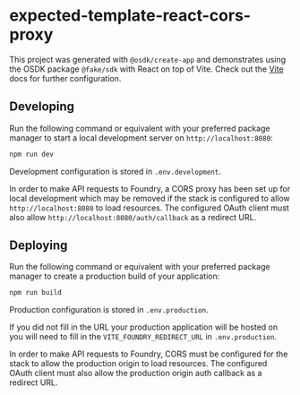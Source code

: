 # expected-template-react-cors-proxy

This project was generated with `@osdk/create-app` and demonstrates using the OSDK package `@fake/sdk` with React on top of Vite. Check out the [Vite](https://vitejs.dev/guide/) docs for further configuration.

## Developing

Run the following command or equivalent with your preferred package manager to start a local development server on `http://localhost:8080`:

```sh
npm run dev
```

Development configuration is stored in `.env.development`.

In order to make API requests to Foundry, a CORS proxy has been set up for local development which may be removed if the stack is configured to allow `http://localhost:8080` to load resources. The configured OAuth client must also allow `http://localhost:8080/auth/callback` as a redirect URL.

## Deploying

Run the following command or equivalent with your preferred package manager to create a production build of your application:

```sh
npm run build
```

Production configuration is stored in `.env.production`.

If you did not fill in the URL your production application will be hosted on you will need to fill in the `VITE_FOUNDRY_REDIRECT_URL` in `.env.production`.

In order to make API requests to Foundry, CORS must be configured for the stack to allow the production origin to load resources. The configured OAuth client must also allow the production origin auth callback as a redirect URL.
